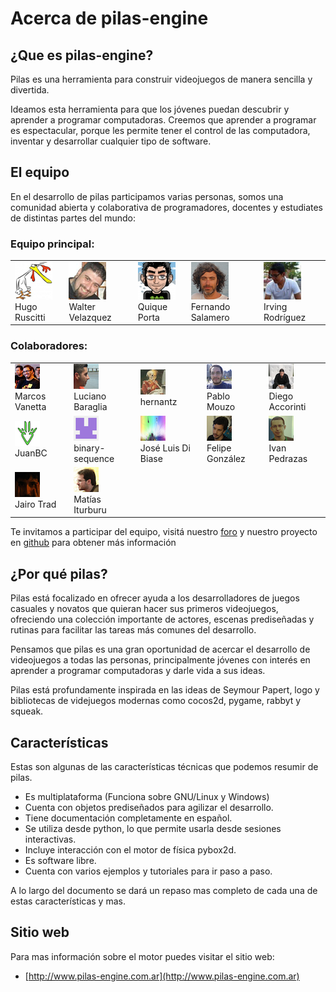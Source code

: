 # Acerca de pilas-engine

## ¿Que es pilas-engine?


Pilas es una herramienta para construir videojuegos de manera sencilla y divertida.

Ideamos esta herramienta para que los jóvenes puedan descubrir y
aprender a programar computadoras. Creemos que aprender a programar es
espectacular, porque les permite tener el control de las computadora, inventar
y desarrollar cualquier tipo de software.


## El equipo

En el desarrollo de pilas participamos varias personas, somos una comunidad
abierta y colaborativa de programadores, docentes y estudiates de distintas
partes del mundo:


### Equipo principal:

<table class='about-core'>
<tr>
  <td>
    <img alt="" src="../imagenes/equipo/hugoruscitti.png">
    <br/>
    Hugo Ruscitti
  </td>

  <td>
    <img alt="" src="../imagenes/equipo/wally.png">
    <br/>
    Walter Velazquez
  </td>

  <td>
    <img alt="" src="../imagenes/equipo/quiqueporta.png">
    <br/>
    Quique Porta
  </td>

  <td>
    <img alt="" src="../imagenes/equipo/fsalamero.png">
    <br/>
    Fernando Salamero
  </td>


  <td>
    <img alt="" src="../imagenes/equipo/irvingprog.png">
    <br/>
    Irving Rodríguez
  </td>

</tr>
</table>

### Colaboradores:

<table class='about-colaboradores'>
<tr>
  <td>
    <img alt="" src="../imagenes/equipo/malev.png">
    <br/>
    Marcos Vanetta
  </td>

  <td>
    <img alt="" src="../imagenes/equipo/lucianobaraglia.png">
    <br/>
    Luciano Baraglia
  </td>

  <td>
    <img alt="" src="../imagenes/equipo/hernantz.png">
    <br/>
    hernantz
  </td>

  <td>
    <img alt="" src="../imagenes/equipo/pablomouzo.png">
    <br/>
    Pablo Mouzo
  </td>

  <td>
    <img alt="" src="../imagenes/equipo/DiegoAccorinti.png">
    <br/>
    Diego Accorinti
  </td>

</tr>

<tr>

  <td>
    <img alt="" src="../imagenes/equipo/leliel12.png">
    <br/>
    JuanBC

  </td>


  <td>
    <img alt="" src="../imagenes/equipo/binary-sequence.png">
    <br/>
    binary-sequence

  </td>

  <td>
    <img alt="" src="../imagenes/equipo/josx.png">
    <br/>
    José Luis Di Biase

  </td>

  <td>
    <img alt="" src="../imagenes/equipo/felipe.png">
    <br/>
    Felipe González

  </td>

  <td>
    <img alt="" src="../imagenes/equipo/ipedrazas.png">
    <br/>
    Ivan Pedrazas

  </td>

</tr>

<tr>
  <td>
    <img alt="" src="../imagenes/equipo/jairot.png">
    <br/>
    Jairo Trad
  </td>

  <td>
    <img alt="" src="../imagenes/equipo/tutuca.png">
    <br/>
    Matías Iturburu
  </td>

</tr>
</table>

Te invitamos a participar del equipo, visitá nuestro [foro](http://foro-pilasengine.com.ar) y nuestro proyecto en [github](http://github.com/hugoruscitti/pilas) para obtener más información

## ¿Por qué pilas?

Pilas está focalizado en ofrecer ayuda a los desarrolladores de juegos casuales y novatos que quieran hacer sus primeros videojuegos, ofreciendo una colección importante de actores, escenas prediseñadas y rutinas para facilitar las tareas más comunes del desarrollo.

Pensamos que pilas es una gran oportunidad de acercar el desarrollo de videojuegos a todas las personas, principalmente jóvenes con interés en aprender a programar computadoras y darle vida a sus ideas.

Pilas está profundamente inspirada en las ideas de Seymour Papert, logo
y bibliotecas de videjuegos modernas como cocos2d, pygame, rabbyt y squeak.

## Características


Estas son algunas de las características técnicas que podemos resumir de pilas.

- Es multiplataforma (Funciona sobre GNU/Linux y Windows)
- Cuenta con objetos prediseñados para agilizar el desarrollo.
- Tiene documentación completamente en español.
- Se utiliza desde python, lo que permite usarla desde sesiones interactivas.
- Incluye interacción con el motor de física pybox2d.
- Es software libre.
- Cuenta con varios ejemplos y tutoriales para ir paso a paso.


A lo largo del documento se dará un repaso mas completo de cada una de estas características y mas.

## Sitio web

Para mas información sobre el motor puedes visitar el sitio web:

- [http://www.pilas-engine.com.ar](http://www.pilas-engine.com.ar)
